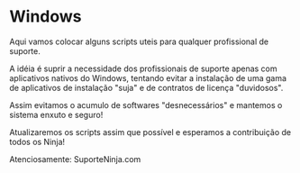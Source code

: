 # Windows
Aqui vamos colocar alguns scripts uteis para qualquer profissional de suporte.

A idéia é suprir a necessidade dos profissionais de suporte apenas com aplicativos nativos do Windows, tentando evitar a instalação de uma gama de aplicativos de instalação "suja" e de contratos de licença "duvidosos".

Assim evitamos o acumulo de softwares "desnecessários" e mantemos o sistema enxuto e seguro!

Atualizaremos os scripts assim que possível e esperamos a contribuição de todos os Ninja!

Atenciosamente: SuporteNinja.com
